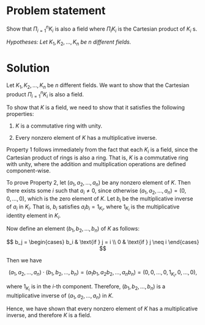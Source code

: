 # Problem statement
Show that $\Pi_{i=1}^n K_i$ is also a field where $\Pi_{i} K_i$ is the Cartesian product of $K_i$ s.

*Hypotheses: Let* $K_1, K_2, \ldots, K_n$ *be n different fields.*

# Solution
Let $K_1, K_2, \ldots, K_n$ be $n$ different fields. We want to show that the Cartesian product $\Pi_{i=1}^{n} K_i$ is also a field.

To show that $K$ is a field, we need to show that it satisfies the following properties:

1. $K$ is a commutative ring with unity.

2. Every nonzero element of $K$ has a multiplicative inverse.

Property 1 follows immediately from the fact that each $K_i$ is a field, since the Cartesian product of rings is also a ring. That is, $K$ is a commutative ring with unity, where the addition and multiplication operations are defined component-wise.

To prove Property 2, let $(a_1, a_2, \ldots, a_n)$ be any nonzero element of $K$. Then there exists some $i$ such that $a_i \neq 0$, since otherwise $(a_1, a_2, \ldots, a_n) = (0, 0, \ldots, 0)$, which is the zero element of $K$. Let $b_i$ be the multiplicative inverse of $a_i$ in $K_i$. That is, $b_i$ satisfies $a_i b_i = 1_{K_i}$, where $1_{K_i}$ is the multiplicative identity element in $K_i$.

Now define an element $(b_1, b_2, \ldots, b_n)$ of $K$ as follows:

$$
b_j =
\begin{cases}
b_i & \text{if } j = i \\
0 & \text{if } j \neq i
\end{cases}
$$

Then we have

$$(a_1, a_2, \ldots, a_n) \cdot (b_1, b_2, \ldots, b_n) = (a_1b_1, a_2b_2, \ldots, a_nb_n) = (0,0,\ldots,0,1_{K_i},0,\ldots,0),$$

where $1_{K_i}$ is in the $i$-th component. Therefore, $(b_1, b_2, \ldots, b_n)$ is a multiplicative inverse of $(a_1, a_2, \ldots, a_n)$ in $K$.

Hence, we have shown that every nonzero element of $K$ has a multiplicative inverse, and therefore $K$ is a field.
